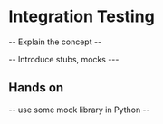 Integration Testing
===================

-- Explain the concept --

-- Introduce stubs, mocks ---

## Hands on

-- use some mock library in Python --